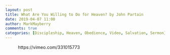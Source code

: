 ```yaml
---
layout: post
title: What Are You Willing to Do for Heaven? by John Partain
date: 2019-04-07 11:00
author: MarkMayberry
comments: true
categories: [Discipleship, Heaven, Obedience, Video, Salvation, Sermon]
---
```

<!-- wp:core-embed/vimeo {"url":"https://vimeo.com/331015773","type":"video","providerNameSlug":"vimeo","className":"wp-embed-aspect-4-3 wp-has-aspect-ratio"} -->
<figure class="wp-block-embed-vimeo wp-block-embed is-type-video is-provider-vimeo wp-embed-aspect-4-3 wp-has-aspect-ratio"><div class="wp-block-embed__wrapper">
https://vimeo.com/331015773
</div></figure>
<!-- /wp:core-embed/vimeo -->
